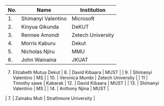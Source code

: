| No. | Name    | Institution          |
| --- |------------------------|------------------------|
| 1.  | Shimanyi Valentino     | Microsoft              | 
| 2.  | Kinyua Gikunda         | DeKUT                  |
| 3.  | Rennee Amondi          | Zetech University      |
| 4.  | Morris Kaburu          | Dekut                  |
| 5.  | Nicholas Njiru         | MMU                    |
| 6.  | John Wainaina          | JKUAT                  |
  7.    Elizabeth Mutua          Dekut
| 8.  | David Kibaara          | MUST                   |
| 9.  | Shimanyi Valentino     | MS                     |
| 10.   | Veronica Mumbi | Zetech University |
| 11   |   Timothy  sawe        | Kabarak
| 12.  | David Kibaara          | MUST                   |
| 13.  | Shimanyi Valentino     | MS                     |
| 14.  | Anthony Njina	         | MUST			              |

| 7.  | Zainabu Muti           | Strathmore University  |